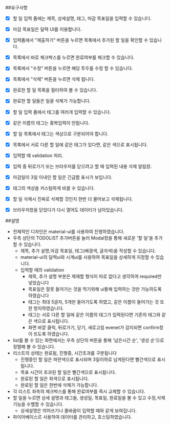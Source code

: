 
##요구사항
- [x] 할 일 입력 폼에는 제목, 상세설명, 태그, 마감 목표일을 입력할 수 있습니다.
- [x] 마감 목표일은 달력 UI를 이용합니다.
- [x] 입력폼에서 "제출하기" 버튼을 누르면 목록에서 추가된 할 일을 확인할 수 있습니다.
- [x] 목록에서 바로 체크박스를 누르면 완료여부를 체크할 수 있습니다.
- [x] 목록에서 "수정" 버튼을 누르면 해당 투두를 수정 할 수 있습니다.
- [x] 목록에서 "삭제" 버튼을 누르면 삭제 됩니다.
- [x] 완료한 할 일 목록을 필터하여 볼 수 있습니다.
- [x] 완료한 할 일들은 일괄 삭제가 가능합니다.

- [x] 할 일 입력 폼에서 태그를 여러개 입력할 수 있습니다.
- [x] 같은 이름의 태그는 중복입력이 안됩니다.
- [x] 할 일 목록에서 태그는 색상으로 구분되어야 합니다.
- [x] 목록에서 서로 다른 할 일에 같은 태그가 있다면, 같은 색으로 표시됩니다.

- [x] 입력할 때 validation 처리.
- [x] 입력 중 뒤로가기 또는 브라우저를 닫으려고 할 때 입력된 내용 삭제 알림창.
- [x] 마감일이 3일 이내인 할 일은 긴급함 표시가 보입니다.
- [x] 태그의 색상을 커스텀하게 바꿀 수 있습니다.
- [x] 할 일 삭제시 진짜로 삭제할 것인지 한번 더 물어보고 삭제됩니다.
- [x] 브라우저창을 닫았다가 다시 열어도 데이터가 남아있습니다.

##설명

- 전체적인 디자인은 material-ui를 사용하여 진행하였습니다. 
- 우측 상단의 TODOLIST 추가버튼을 눌러 Modal창을 통해 새로운 '할 일'을 추가할 수 있습니다. 
  - 제목, 추가 설명,마감 목표일, 태그(배경색, 글자색)을 작성할 수 있습니다.
  - material-ui의 달력ui와 시계ui를 사용하여 목표일을 상세하게 지정할 수 있습니다.
  - 입력할 때의 validation 
    + 제목, 추가 설명 부분은 제재할 형식이 따로 없다고 생각하여 required만 넣었습니다
    + 목표일은 잘못 들어가는 것을 막기위해 ui통해 입력하는 것만 가능하도록 하였습니다
    + 태그는 최대 5글자, 5개만 들어가도록 하였고, 같은 이름이 들어가는 것 또한 방지하였습니다.
    + 태그는 서로 다른 할 일에 같은 이름의 태그가 입력된다면 기존의 태그와 같은 색으로 표시됩니다.
    + 화면 바깥 클릭, 뒤로가기, 닫기, 새로고침 evenet가 감지되면 confirm창이 뜨도록 하였습니다.
- list를 볼 수 있는 화면에서는 우측 상단의 버튼을 통해 '남은시간 순', '생성 순'으로 정렬해 볼 수 있습니다.
- 리스트의 상태는 완료됨, 진행중, 시간초과를 구분됩니다
  - 진행중인 할 일은 파란색으로 표시되며 3일이하로 남게된다면 빨간색으로 표시됩니다.
  - 목표 시간이 초과된 할 일은 빨간색으로 표시됩니다.
  - 완료된 할 일은 회색으로 표시됩니다.
  - 완료된 할 일은 한번에 삭제가 가능합니다.
- 각 리스트 좌측의 체크박스를 통해 완료여부를 즉시 교체할 수 있습니다. 
- 할 일을 누르면 상세 설명과 태그들, 생성일, 목표일, 완료일을 볼 수 있고 수정,삭제 기능을 수핼할 수 있습니다.
  - 상세설명은 띄어쓰기나 줄바꿈이 입력할 때와 같게 보여집니다. 
- 파이어베이스르 사용하여 데이터를 관리하고, 호스팅하였습니다.
    